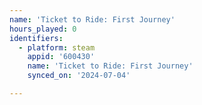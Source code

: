```yaml
---
name: 'Ticket to Ride: First Journey'
hours_played: 0
identifiers:
  - platform: steam
    appid: '600430'
    name: 'Ticket to Ride: First Journey'
    synced_on: '2024-07-04'

---
```

